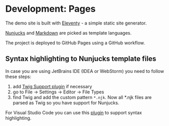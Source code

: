 # Development: Pages

The demo site is built with [Eleventy](https://www.11ty.dev/docs/) - a simple static site generator. 

[Nunjucks](https://mozilla.github.io/nunjucks/) and [Markdown](https://www.markdownguide.org/) are picked as template languages.

The project is deployed to GitHub Pages using a GitHub workflow.

## Syntax highlighting to Nunjucks template files

In case you are using JetBrains IDE (IDEA or WebStorm) you need to follow these steps:
1. add [Twig Support plugin](https://plugins.jetbrains.com/plugin/7303-twig) if necessary
2. go to File -> Settings -> Editor -> File Types
3. find Twig and add the custom pattern `*.njk`.
Now all *.njk files are parsed as Twig so you have support for Nunjucks.

For Visual Studio Code you can use this [plugin](https://marketplace.visualstudio.com/items?itemName=ronnidc.nunjucks) to support syntax highlighting.
